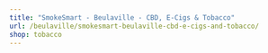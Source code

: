 ```yaml
---
title: "SmokeSmart - Beulaville - CBD, E-Cigs & Tobacco"
url: /beulaville/smokesmart-beulaville-cbd-e-cigs-and-tobacco/
shop: tobacco
---
```

